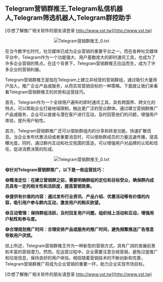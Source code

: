 ## **Telegram营销群推王,Telegram私信机器人,Telegram筛选机器人,Telegram群控助手**

[😍想了解推广相关软件的朋友请登录 http://www.vst.tw](http://www.vst.tw)

 <center><img src="https://vst.tw/MP4/tuiguang/png/6.png" alt="Telegram营销群推王_0.txt"></center>

在当今数字化时代，社交媒体已成为企业营销的重要平台之一。而在各种社交媒体平台中，Telegram作为一个功能强大、用户基数庞大的即时通讯工具，也成为了许多企业营销的焦点。在这个背景下，Telegram营销群推王应运而生，成为了许多企业的营销利器。

Telegram营销群推王是指在Telegram上建立并经营的营销群组，通过吸引大量用户加入，推广企业产品或服务，从而实现营销目标的一种策略。下面就让我们来看看Telegram营销群推王的优势和运营技巧。

首先，Telegram作为一个全球用户遍布的即时通讯工具，具有跨国界、跨文化的特点，可以帮助企业打破地域限制，触达更广泛的受众群体。通过建立营销群推广产品或服务，企业可以直接与潜在客户进行互动，及时回答他们的问题，增强用户体验，提升用户粘性。

其次，Telegram营销群推广还可以借助群组内的分享和转发功能，快速扩散信息。当企业发布优惠活动或者重要消息时，可以借助群成员的力量迅速传播，提高曝光度。同时，通过群内互动和社交氛围的营造，可以增强用户对品牌的认知和信任，促进消费决策的形成。

 <center><img src="https://vst.tw/MP4/tuiguang/png/1.png" alt="Telegram营销群推王_0.txt"></center>

**😄针对Telegram营销群推广，以下是一些运营技巧：**

**😄精准定位：在建立营销群之前，需要明确群组的定位和目标受众，确保群内成员具有一定的相关性和活跃度，提高营销效果。**

**😄提供有价值的内容：通过发布行业资讯、产品介绍、优惠活动等有价值的内容，吸引用户参与群内互动，激发用户的购买欲望。**

**😄互动管理：保持群组活跃，及时回复用户问题，组织线上活动和互动，增强用户粘性和参与度。**

**😄合理规划推广时间：合理安排产品或服务的推广时间，避免频繁推送广告信息导致用户厌烦。**

综上所述，Telegram营销群推王作为一种新型的营销方式，具有广阔的发展前景和丰富的营销潜力。然而，在运营过程中，企业需要注意合规营销，避免过度推广和垃圾信息，保持良好的用户体验。相信随着营销技术的不断创新和完善，Telegram营销群推广将成为企业营销的重要一环，助力企业实现市场目标。

[😍想了解推广相关软件的朋友请登录 http://www.vst.tw](http://www.vst.tw)



